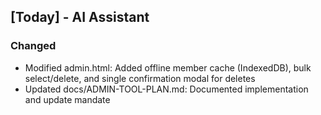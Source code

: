 ## [Today] - AI Assistant
### Changed
- Modified admin.html: Added offline member cache (IndexedDB), bulk select/delete, and single confirmation modal for deletes
- Updated docs/ADMIN-TOOL-PLAN.md: Documented implementation and update mandate 
